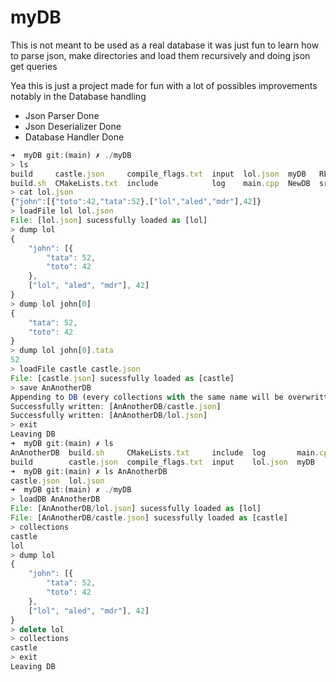 # myDB

This is not meant to be used as a real database it was just fun to learn how to parse json, make directories and load them recursively and doing json get queries

Yea this is just a project made for fun with a lot of possibles improvements notably in the Database handling 

- Json Parser Done
- Json Deserializer Done
- Database Handler Done

```js
➜  myDB git:(main) ✗ ./myDB
> ls
build     castle.json     compile_flags.txt  input  lol.json  myDB   README.md  vgcore.132709
build.sh  CMakeLists.txt  include            log    main.cpp  NewDB  src
> cat lol.json
{"john":[{"toto":42,"tata":52},["lol","aled","mdr"],42]}
> loadFile lol lol.json
File: [lol.json] sucessfully loaded as [lol]
> dump lol
{
    "john": [{
        "tata": 52,
        "toto": 42
    },
    ["lol", "aled", "mdr"], 42]
}
> dump lol john[0]
{
    "tata": 52,
    "toto": 42
}
> dump lol john[0].tata
52
> loadFile castle castle.json
File: [castle.json] sucessfully loaded as [castle]
> save AnAnotherDB
Appending to DB (every collections with the same name will be overwritten)
Successfully written: [AnAnotherDB/castle.json]
Successfully written: [AnAnotherDB/lol.json]
> exit
Leaving DB
➜  myDB git:(main) ✗ ls
AnAnotherDB  build.sh     CMakeLists.txt     include  log       main.cpp  NewDB      src
build        castle.json  compile_flags.txt  input    lol.json  myDB      README.md  vgcore.132709
➜  myDB git:(main) ✗ ls AnAnotherDB
castle.json  lol.json
➜  myDB git:(main) ✗ ./myDB
> loadDB AnAnotherDB
File: [AnAnotherDB/lol.json] sucessfully loaded as [lol]
File: [AnAnotherDB/castle.json] sucessfully loaded as [castle]
> collections
castle
lol
> dump lol
{
    "john": [{
        "tata": 52,
        "toto": 42
    },
    ["lol", "aled", "mdr"], 42]
}
> delete lol
> collections
castle
> exit
Leaving DB
```
